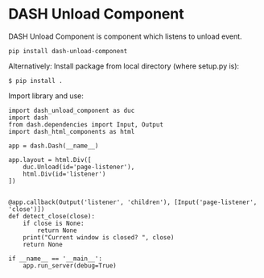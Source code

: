 # DASH Unload Component

DASH Unload Component is component which listens to unload event.

```
pip install dash-unload-component
```

Alternatively:
Install package from local directory (where setup.py is):
```
$ pip install .
```

Import library and use:
```
import dash_unload_component as duc
import dash
from dash.dependencies import Input, Output
import dash_html_components as html

app = dash.Dash(__name__)

app.layout = html.Div([
    duc.Unload(id='page-listener'),
    html.Div(id='listener')
])


@app.callback(Output('listener', 'children'), [Input('page-listener', 'close')])
def detect_close(close):
    if close is None:
        return None
    print("Current window is closed? ", close)
    return None

if __name__ == '__main__':
    app.run_server(debug=True)
```
